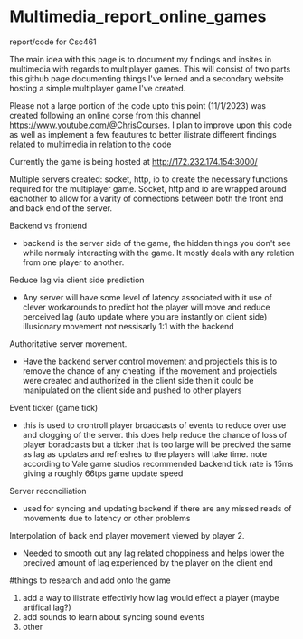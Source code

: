 # Multimedia_report_online_games
report/code for Csc461

The main idea with this page is to document my findings and insites in multimedia with regards to multiplayer games.
This will consist of two parts this github page documenting things I've lerned and a secondary website hosting a simple multiplayer game I've created.

Please not a large portion of the code upto this point (11/1/2023) was created following an online corse from this channel https://www.youtube.com/@ChrisCourses.
I plan to improve upon this code as well as implement a few feautures to better ilistrate different findings related to multimedia in relation to the code

Currently the game is being hosted at http://172.232.174.154:3000/ 

Multiple servers created: socket, http, io to create the necessary functions required for the multiplayer game. Socket, http and io are wrapped around eachother to allow for a varity of connections between both the front end and back end of the server.

Backend vs frontend
  - backend is the server side of the game, the hidden things you don't see while normaly interacting with the game. It mostly deals with any relation from one player to another.  

Reduce lag via client side prediction
 - Any server will have some level of latency associated with it use of clever workarounds to predict hot the player will move and reduce perceived lag (auto update where you are instantly on client side) illusionary movement not nessisarly 1:1 with the backend

Authoritative server movement.
 - Have the backend server control movement and projectiels this is to remove the chance of any cheating. if the movement and projectiels were created and authorized in the client side then it could be manipulated on the client side and pushed to other players

Event ticker (game tick) 
 - this is used to crontroll player broadcasts of events to reduce over use and clogging of the server. this does help reduce the chance of loss of player boradcasts but a ticker that is too large will be precived the same as lag as updates and refreshes to the players will take time. note according to Vale game studios recommended backend tick rate is 15ms giving a roughly 66tps game update speed

Server reconciliation 
 - used for syncing and updating backend if there are any missed reads of movements due to latency or other problems

Interpolation of back end player movement viewed by player 2. 
 - Needed to smooth out any lag related choppiness and helps lower the precived amount of lag experienced by the player on the client end


#things to research and add onto the game 
1. add a way to ilistrate effectivly how lag would effect a player (maybe artifical lag?)
2. add sounds to learn about syncing sound events
3. other
 
